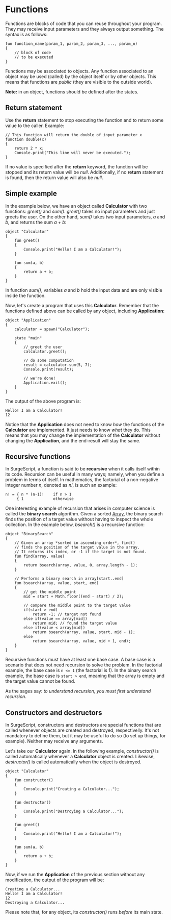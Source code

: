 Functions
=========

Functions are blocks of code that you can reuse throughout your program. They may receive input parameters and they always output something. The syntax is as follows:

```
fun function_name(param_1, param_2, param_3, ..., param_n)
{
    // block of code
    // to be executed
}
```

Functions may be associated to objects. Any function associated to an object may be used (called) by the object itself or by other objects. This means that functions are *public* (they are visible to the outside world).

**Note:** in an object, functions should be defined after the states.

Return statement
----------------

Use the **return** statement to stop executing the function and to return some value to the caller. Example:

```
// This function will return the double of input parameter x
function double(x)
{
    return 2 * x;
    Console.print("This line will never be executed.");
}
```

If no value is specified after the **return** keyword, the function will be stopped and its return value will be *null*. Additionally, if no **return** statement is found, then the return value will also be *null*.

Simple example
--------------

In the example below, we have an object called **Calculator** with two functions: *greet()* and *sum()*. *greet()* takes no input parameters and just greets the user. On the other hand, *sum()* takes two input parameters, *a* and *b*, and returns the sum *a* + *b*:

```
object "Calculator"
{
    fun greet()
    {
        Console.print("Hello! I am a Calculator!");
    }

    fun sum(a, b)
    {
        return a + b;
    }
}
```

In function *sum()*, variables *a* and *b* hold the input data and are only visible inside the function.

Now, let's create a program that uses this **Calculator**. Remember that the functions defined above can be called by any object, including **Application**:


```
object "Application"
{
    calculator = spawn("Calculator");

    state "main"
    {
        // greet the user
        calculator.greet();

        // do some computation
        result = calculator.sum(5, 7);
        Console.print(result);

        // we're done!
        Application.exit();
    }
}
```

The output of the above program is:

```
Hello! I am a Calculator!
12
```

Notice that the **Application** does not need to know *how* the functions of the **Calculator** are implemented. It just needs to know *what* they do. This means that you may change the implementation of the **Calculator** without changing the **Application**, and the end-result will stay the same.

Recursive functions
-------------------

In SurgeScript, a function is said to be **recursive** when it calls itself within its code. Recursion can be useful in many ways; namely, when you define a problem in terms of itself. In mathematics, the factorial of a non-negative integer number *n*, denoted as *n!*, is such an example:

```
n! = { n * (n-1)!    if n > 1
     { 1             otherwise
```

One interesting example of recursion that arises in computer science is called the **binary search** algorithm. Given a sorted [Array](../reference/array), the binary search finds the position of a target value without having to inspect the whole collection. In the example below, *bsearch()* is a recursive function:

```
object "BinarySearch"
{
    // Given an array *sorted in ascending order*, find()
    // finds the position of the target value in the array.
    // It returns its index, or -1 if the target is not found.
    fun find(array, value)
    {
        return bsearch(array, value, 0, array.length - 1);
    }

    // Performs a binary search in array[start..end]
    fun bsearch(array, value, start, end)
    {
        // get the middle point
        mid = start + Math.floor((end - start) / 2);

        // compare the middle point to the target value
        if(start > end)
            return -1; // target not found
        else if(value == array[mid])
            return mid; // found the target value
        else if(value < array[mid])
            return bsearch(array, value, start, mid - 1);
        else
            return bsearch(array, value, mid + 1, end);
    }
}
```

Recursive functions must have at least one base case. A base case is a scenario that does not need recursion to solve the problem. In the factorial example, the base case is `n <= 1` (the factorial is 1). In the binary search example, the base case is `start > end`, meaning that the array is empty and the target value cannot be found.

As the sages say: *to understand recursion, you must first understand recursion*.

Constructors and destructors
----------------------------

In SurgeScript, constructors and destructors are special functions that are called whenever objects are created and destroyed, respectivelly. It's not mandatory to define them, but it may be useful to do so (to set up things, for example). Neither may receive any arguments.

Let's take our **Calculator** again. In the following example, *constructor()* is called automatically whenever a **Calculator** object is created. Likewise, *destructor()* is called automatically when the object is destroyed.

```
object "Calculator"
{
    fun constructor()
    {
        Console.print("Creating a Calculator...");
    }

    fun destructor()
    {
        Console.print("Destroying a Calculator...");
    }
    
    fun greet()
    {
        Console.print("Hello! I am a Calculator!");
    }

    fun sum(a, b)
    {
        return a + b;
    }
}
```

Now, if we run the **Application** of the previous section without any modification, the output of the program will be:

```
Creating a Calculator...
Hello! I am a Calculator!
12
Destroying a Calculator...
```

Please note that, for any object, its *constructor()* runs *before* its main state.